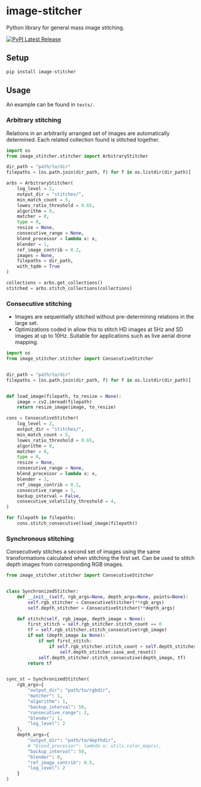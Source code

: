 # image-stitcher

Python library for general mass image stitching.

[![PyPI Latest Release](https://img.shields.io/pypi/v/image-stitcher.svg)](https://pypi.org/project/image-stitcher/)

## Setup
```bash
pip install image-stitcher
```

## Usage
An example can be found in ``tests/``.

### Arbitrary stitching
Relations in an arbitrarily arranged set of images are automatically determined. Each related collection found is stitched together.
```python
import os
from image_stitcher.stitcher import ArbitraryStitcher

dir_path = "path/to/dir"
filepaths = [os.path.join(dir_path, f) for f in os.listdir(dir_path)]

arbs = ArbitraryStitcher(
    log_level = 2,
    output_dir = "stitches/",
    min_match_count = 5,
    lowes_ratio_threshold = 0.65,
    algorithm = 0,
    matcher = 0,
    type = 0,
    resize = None,
    consecutive_range = None,
    blend_processor = lambda x: x,
    blender = 1,
    ref_image_contrib = 0.2,
    images = None, 
    filepaths = dir_path, 
    with_tqdm = True
)

collections = arbs.get_collections()
stitched = arbs.stitch_collections(collections)
```

### Consecutive stitching
- Images are sequentially stitched without pre-determining relations in the large set. 
- Optimizations coded in allow this to stitch HD images at 5Hz and SD images at up to 10Hz. Suitable for applications such as live aerial drone mapping.
```python
import os
from image_stitcher.stitcher import ConsecutiveStitcher


dir_path = "path/to/dir"
filepaths = [os.path.join(dir_path, f) for f in os.listdir(dir_path)]


def load_image(filepath, to_resize = None):
    image = cv2.imread(filepath)
    return resize_image(image, to_resize)

cons = ConsecutiveStitcher(
    log_level = 2,
    output_dir = "stitches/",
    min_match_count = 5,
    lowes_ratio_threshold = 0.65,
    algorithm = 0,
    matcher = 0,
    type = 0,
    resize = None,
    consecutive_range = None,
    blend_processor = lambda x: x,
    blender = 1,
    ref_image_contrib = 0.2,
    consecutive_range = 1,
    backup_interval = False,
    consecutive_volatility_threshold = 4,
)

for filepath in filepaths:
    cons.stitch_consecutive(load_image(filepath))
```

### Synchronous stitching
Consecutively stitches a second set of images using the same transformations calculated when stitching the first set. Can be used to stitch depth images from corresponding RGB images.
```python
from image_stitcher.stitcher import ConsecutiveStitcher


class SynchronizedStitcher:
    def __init__(self, rgb_args=None, depth_args=None, points=None):
        self.rgb_stitcher = ConsecutiveStitcher(**rgb_args)
        self.depth_stitcher = ConsecutiveStitcher(**depth_args)

    def stitch(self, rgb_image, depth_image = None):
        first_stitch = self.rgb_stitcher.stitch_count == 0
        tf = self.rgb_stitcher.stitch_consecutive(rgb_image)
        if not (depth_image is None):
            if not first_stitch:
                if self.rgb_stitcher.stitch_count > self.depth_stitcher.stitch_count:
                    self.depth_stitcher.save_and_reset()
            self.depth_stitcher.stitch_consecutive(depth_image, tf)
        return tf


sync_st = SynchronizedStitcher(
    rgb_args={
        "output_dir": "path/to/rgbdir",
        "matcher": 1,
        "algorithm": 1,
        "backup_interval": 50,
        "consecutive_range": 2,
        "blender": 1,
        "log_level": 2
    },
    depth_args={
        "output_dir": "path/to/depthdir",
        # "blend_processor": lambda x: utils.color_map(x),
        "backup_interval": 50,
        "blender": 0,
        "ref_image_contrib": 0.5,
        "log_level": 2
    }
)
```



